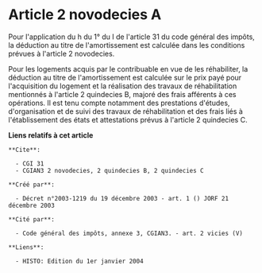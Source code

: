 # Article 2 novodecies A

Pour l'application du h du 1° du I de l'article 31 du code général des impôts, la déduction au titre de l'amortissement est
calculée dans les conditions prévues à l'article 2 novodecies.

Pour les logements acquis par le contribuable en vue de les réhabiliter, la déduction au titre de l'amortissement est
calculée sur le prix payé pour l'acquisition du logement et la réalisation des travaux de réhabilitation mentionnés à
l'article 2 quindecies B, majoré des frais afférents à ces opérations. Il est tenu compte notamment des prestations d'études,
d'organisation et de suivi des travaux de réhabilitation et des frais liés à l'établissement des états et attestations prévus
à l'article 2 quindecies C.

**Liens relatifs à cet article**

	**Cite**:

	  - CGI 31
	  - CGIAN3 2 novodecies, 2 quindecies B, 2 quindecies C

	**Créé par**:

	  - Décret n°2003-1219 du 19 décembre 2003 - art. 1 () JORF 21 décembre 2003

	**Cité par**:

	  - Code général des impôts, annexe 3, CGIAN3. - art. 2 vicies (V)

	**Liens**:

	  - HISTO: Edition du 1er janvier 2004

